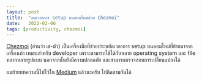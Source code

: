 ```yaml
---
layout: post
title:  "ลดเวลาการ setup บนคอมใหม่ด้วย Chezmoi"
date:   2022-02-06
tags: [productivity, chezmoi]
---
```


[Chezmoi](https://www.chezmoi.io/) (อ่านว่า เช-มัว) เป็นเครื่องมือที่ช่วยประหยัดเวลาการ setup บนคอมใหม่ที่ย้ายมาจากเครื่องเก่า เหมาะสำหรับ developer เพราะสามารถใช้ได้กับหลาย operating system และ file หลากหลายรูปแบบ นอกจากนั้นยังมีความปลอดภัย และสามารถตรวจสอบการเปลี่ยนแปลงได้

ผมย้ายบทความนี้ไปไว้ใน [Medium](https://medium.com/nontechcompany/chezmoi-dotfiles-manager-5069c9fad261) แล้วนะครับ ไปติดตามกันได้